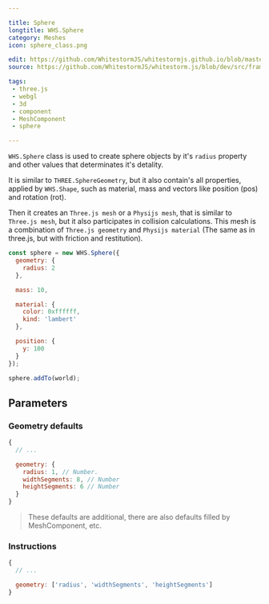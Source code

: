 ```yaml
---

title: Sphere
longtitle: WHS.Sphere
category: Meshes
icon: sphere_class.png

edit: https://github.com/WhitestormJS/whitestormjs.github.io/blob/master/src/pages/docs/meshes/sphere.md
source: https://github.com/WhitestormJS/whitestorm.js/blob/dev/src/framework/components/meshes/Sphere.js

tags:
 - three.js
 - webgl
 - 3d
 - component
 - MeshComponent
 - sphere

---
```


`WHS.Sphere` class is used to create sphere objects by it's `radius` property and other values that determinates it's detality.

It is similar to `THREE.SphereGeometry`, but it also contain's all properties, applied by `WHS.Shape`, such as material, mass and vectors like position (pos) and rotation (rot).

Then it creates an `Three.js mesh` or a `Physijs mesh`, that is similar to `Three.js mesh`, but it also participates in collision calculations. This mesh is a combination of `Three.js geometry` and `Physijs material` (The same as in three.js, but with friction and restitution).

```javascript
const sphere = new WHS.Sphere({
  geometry: {
    radius: 2
  },

  mass: 10,

  material: {
    color: 0xffffff,
    kind: 'lambert'
  },

  position: {
    y: 100
  }
});

sphere.addTo(world);
```

## Parameters
### Geometry defaults

```javascript
{
  // ...

  geometry: {
    radius: 1, // Number.
    widthSegments: 8, // Number
    heightSegments: 6 // Number
  }
}
```

> These defaults are additional, there are also defaults filled by MeshComponent, etc.

### Instructions

```javascript
{
  // ...

  geometry: ['radius', 'widthSegments', 'heightSegments']
}
```
